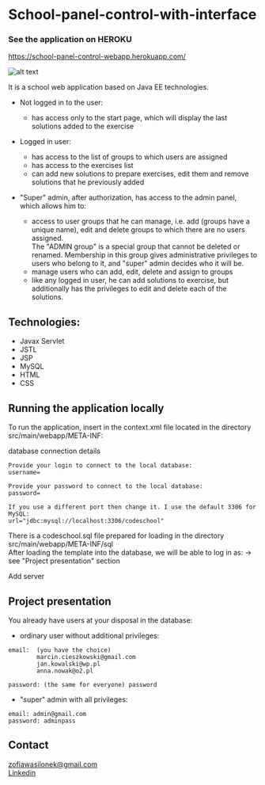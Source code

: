 # School-panel-control-with-interface

### See the application on HEROKU
https://school-panel-control-webapp.herokuapp.com/

![alt text](https://user-images.githubusercontent.com/59224048/85195743-5ad66680-b2d5-11ea-90d6-51881252fd66.png)

It is a school web application based on Java EE technologies. 
* Not logged in to the user: <br>
    - has access only to the start page, which will display the last solutions added to the exercise

* Logged in user: <br>
  - has access to the list of groups to which users are assigned
  - has access to the exercises list
  - can add new solutions to prepare exercises, edit them and remove solutions that he previously added

* "Super" admin, after authorization, has access to the admin panel, which allows him to:
  - access to user groups that he can manage, i.e. add (groups have a unique name), edit and delete groups to which there are no users assigned.<br>
  The "ADMIN group" is a special group that cannot be deleted or renamed. Membership in this group gives administrative privileges to users who belong to it, and "super" admin decides who it will be.
  - manage users who can add, edit, delete and assign to groups
  - like any logged in user, he can add solutions to exercise, but additionally has the privileges to edit and delete each of the solutions.
  
  
## Technologies:
* Javax Servlet
* JSTL
* JSP
* MySQL
* HTML
* CSS 


## Running the application locally
To run the application, insert in the context.xml file located in the directory src/main/webapp/META-INF:

database connection details
```
Provide your login to connect to the local database:
username=
```

```
Provide your password to connect to the local database:
password=
```

```
If you use a different port then change it. I use the default 3306 for MySQL:
url="jdbc:mysql://localhost:3306/codeschool"
```

There is a codeschool.sql file prepared for loading in the directory src/main/webapp/META-INF/sql <br>
After loading the template into the database, we will be able to log in as: -> see "Project presentation" section

Add server


## Project presentation
You already have users at your disposal in the database:

* ordinary user without additional privileges:
```
email:  (you have the choice) 
        marcin.cieszkowski@gmail.com
        jan.kowalski@wp.pl
        anna.nowak@o2.pl

password: (the same for everyone) password
```

* "super" admin with all privileges:
```
email: admin@gmail.com
password: adminpass
```


## Contact 
zofiawasilonek@gmail.com<br>
<a href="https://www.linkedin.com/in/zofia-wasilonek/">Linkedin</a>
